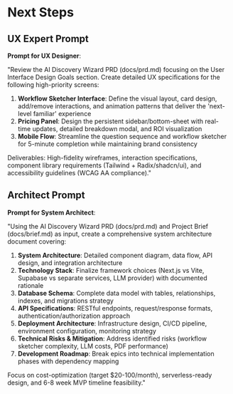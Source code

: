 # Next Steps

## UX Expert Prompt

**Prompt for UX Designer**:

"Review the AI Discovery Wizard PRD (docs/prd.md) focusing on the User Interface Design Goals section. Create detailed UX specifications for the following high-priority screens:

1. **Workflow Sketcher Interface**: Define the visual layout, card design, add/remove interactions, and animation patterns that deliver the 'next-level familiar' experience
2. **Pricing Panel**: Design the persistent sidebar/bottom-sheet with real-time updates, detailed breakdown modal, and ROI visualization
3. **Mobile Flow**: Streamline the question sequence and workflow sketcher for 5-minute completion while maintaining brand consistency

Deliverables: High-fidelity wireframes, interaction specifications, component library requirements (Tailwind + Radix/shadcn/ui), and accessibility guidelines (WCAG AA compliance)."

## Architect Prompt

**Prompt for System Architect**:

"Using the AI Discovery Wizard PRD (docs/prd.md) and Project Brief (docs/brief.md) as input, create a comprehensive system architecture document covering:

1. **System Architecture**: Detailed component diagram, data flow, API design, and integration architecture
2. **Technology Stack**: Finalize framework choices (Next.js vs Vite, Supabase vs separate services, LLM provider) with documented rationale
3. **Database Schema**: Complete data model with tables, relationships, indexes, and migrations strategy
4. **API Specifications**: RESTful endpoints, request/response formats, authentication/authorization approach
5. **Deployment Architecture**: Infrastructure design, CI/CD pipeline, environment configuration, monitoring strategy
6. **Technical Risks & Mitigation**: Address identified risks (workflow sketcher complexity, LLM costs, PDF performance)
7. **Development Roadmap**: Break epics into technical implementation phases with dependency mapping

Focus on cost-optimization (target $20-100/month), serverless-ready design, and 6-8 week MVP timeline feasibility."
